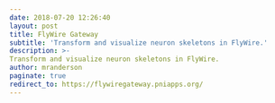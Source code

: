 ```yaml
---
date: 2018-07-20 12:26:40
layout: post
title: FlyWire Gateway
subtitle: 'Transform and visualize neuron skeletons in FlyWire.'
description: >-
Transform and visualize neuron skeletons in FlyWire.
author: mranderson
paginate: true
redirect_to: https://flywiregateway.pniapps.org/
---
```








